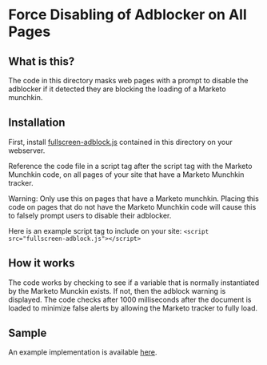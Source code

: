 # Force Disabling of Adblocker on All Pages

## What is this?
The code in this directory masks web pages with a prompt to disable the adblocker if it detected they are blocking the loading of a Marketo munchkin.

## Installation
First, install [fullscreen-adblock.js](fullscreen-adblock.js) contained in this directory on your webserver.

Reference the code file in a script tag after the script tag with the Marketo Munchkin code, on all pages of your site that have a Marketo Munchkin tracker.

Warning: Only use this on pages that have a Marketo munchkin. Placing this code on pages that do not have the Marketo Munchkin code will cause this to falsely prompt users to disable their adblocker.

Here is an example script tag to include on your site: `<script src="fullscreen-adblock.js"></script>`

## How it works
The code works by checking to see if a variable that is normally instantiated by the Marketo Munckin exists.  If not, then the adblock warning is displayed.  The code checks after 1000 milliseconds after the document is loaded to minimize false alerts by allowing the Marketo tracker to fully load.

## Sample
An example implementation is available [here](sample.html).
